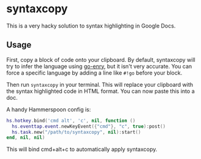 # syntaxcopy

This is a very hacky solution to syntax highlighting in Google Docs.

## Usage

First, copy a block of code onto your clipboard. By default, syntaxcopy will try to infer the language using [go-enry](https://github.com/go-enry/go-enry), but it isn't very accurate. You can force a specific language by adding a line like `#!go` before your block.

Then run `syntaxcopy` in your terminal. This will replace your clipboard with the syntax highlighted code in HTML format. You can now paste this into a doc.

A handy Hammerspoon config is:

```lua
hs.hotkey.bind('cmd alt', 'c', nil, function ()
  hs.eventtap.event.newKeyEvent({"cmd"}, "c", true):post()
  hs.task.new("/path/to/syntaxcopy", nil):start()
end, nil, nil)
```

This will bind cmd+alt+c to automatically apply syntaxcopy.
